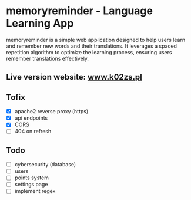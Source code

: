 # memoryreminder - Language Learning App

memoryreminder is a simple web application designed to help users learn and remember new words and their translations. It leverages a spaced repetition algorithm to optimize the learning process, ensuring users remember translations effectively.

## Live version website: www.k02zs.pl

## Tofix

-[x] apache2 reverse proxy (https)
-[x] api endpoints
-[x] CORS
-[ ] 404 on refresh

## Todo

-[ ] cybersecurity (database)
-[ ] users
-[ ] points system
-[ ] settings page
-[ ] implement regex
